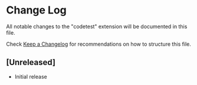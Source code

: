 # Change Log

All notable changes to the "codetest" extension will be documented in this file.

Check [Keep a Changelog](http://keepachangelog.com/) for recommendations on how to structure this file.

## [Unreleased]

- Initial release